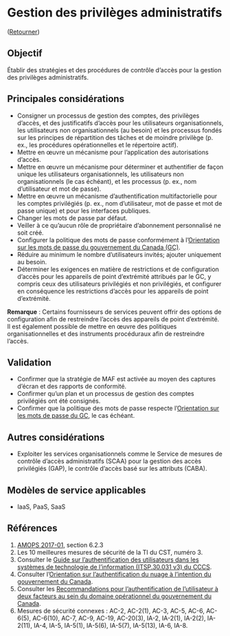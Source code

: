 # Gestion des privilèges administratifs

([Retourner](/README.md#résumé---30-premiers-jours))

## Objectif

Établir des stratégies et des procédures de contrôle d’accès pour la gestion des privilèges administratifs.

## Principales considérations

* Consigner un processus de gestion des comptes, des privilèges d’accès, et des justificatifs d’accès pour les utilisateurs organisationnels, les utilisateurs non organisationnels (au besoin) et les processus fondés sur les principes de répartition des tâches et de moindre privilège (p. ex., les procédures opérationnelles et le répertoire actif).
* Mettre en œuvre un mécanisme pour l’application des autorisations d’accès.
* Mettre en œuvre un mécanisme pour déterminer et authentifier de façon unique les utilisateurs organisationnels, les utilisateurs non organisationnels (le cas échéant), et les processus (p. ex., nom d’utilisateur et mot de passe).
* Mettre en œuvre un mécanisme d’authentification multifactorielle pour les comptes privilégiés (p. ex., nom d’utilisateur, mot de passe et mot de passe unique) et pour les interfaces publiques.
* Changer les mots de passe par défaut.
* Veiller à ce qu’aucun rôle de propriétaire d’abonnement personnalisé ne soit créé.
* Configurer la politique des mots de passe conformément à l’[Orientation sur les mots de passe du gouvernement du Canada (GC)](https://www.canada.ca/fr/gouvernement/systeme/gouvernement-numerique/securite-confidentialite-ligne/orientation-sur-mots-passe.html).
* Réduire au minimum le nombre d’utilisateurs invités; ajouter uniquement au besoin.
* Déterminer les exigences en matière de restrictions et de configuration d’accès pour les appareils de point d’extrémité attribués par le GC, y compris ceux des utilisateurs privilégiés et non privilégiés, et configurer en conséquence les restrictions d’accès pour les appareils de point d’extrémité.

**Remarque** : Certains fournisseurs de services peuvent offrir des options de configuration afin de restreindre l’accès des appareils de point d’extrémité. Il est également possible de mettre en œuvre des politiques organisationnelles et des instruments procéduraux afin de restreindre l’accès.

## Validation

* Confirmer que la stratégie de MAF est activée au moyen des captures d’écran et des rapports de conformité.
* Confirmer qu’un plan et un processus de gestion des comptes privilégiés ont été consignés.
* Confirmer que la politique des mots de passe respecte l’[Orientation sur les mots de passe du GC](https://www.canada.ca/fr/gouvernement/systeme/gouvernement-numerique/securite-confidentialite-ligne/orientation-sur-mots-passe.html), le cas échéant.

## Autres considérations

* Exploiter les services organisationnels comme le Service de mesures de contrôle d’accès administratifs (SCAA) pour la gestion des accès privilégiés (GAP), le contrôle d’accès basé sur les attributs (CABA).

## Modèles de service applicables

* IaaS, PaaS, SaaS

## Références

1. [AMOPS 2017-01](https://www.canada.ca/fr/gouvernement/systeme/gouvernement-numerique/innovations-gouvernementales-numeriques/services-informatique-nuage/orientation-utilisation-securisee-services-commerciaux-informatique-nuage-amops.html), section 6.2.3
2. Les 10 meilleures mesures de sécurité de la TI du CST, numéro 3.
3. Consulter le [Guide sur l’authentification des utilisateurs dans les systèmes de technologie de l’information (ITSP.30.031 v3) du CCCS](https://cyber.gc.ca/fr/orientation/guide-sur-lauthentification-des-utilisateurs-dans-les-systemes-de-technologie-de).
4. Consulter l’[Orientation sur l’authentification du nuage à l’intention du gouvernement du Canada](https://intranet.canada.ca/wg-tg/cagc-angc-eng.asp).
5. Consulter les [Recommandations pour l’authentification de l’utilisateur à deux facteurs au sein du domaine opérationnel du gouvernement du Canada](https://intranet.canada.ca/wg-tg/rtua-rafu-eng.asp).
6. Mesures de sécurité connexes : AC-2, AC-2(1), AC-3, AC-5, AC-6, AC-6(5), AC-6(10), AC-7, AC-9, AC-19, AC-20(3), IA-2, IA-2(1), IA-2(2), IA-2(11), IA-4, IA-5, IA-5(1), IA-5(6), IA-5(7), IA-5(13), IA-6, IA-8.
